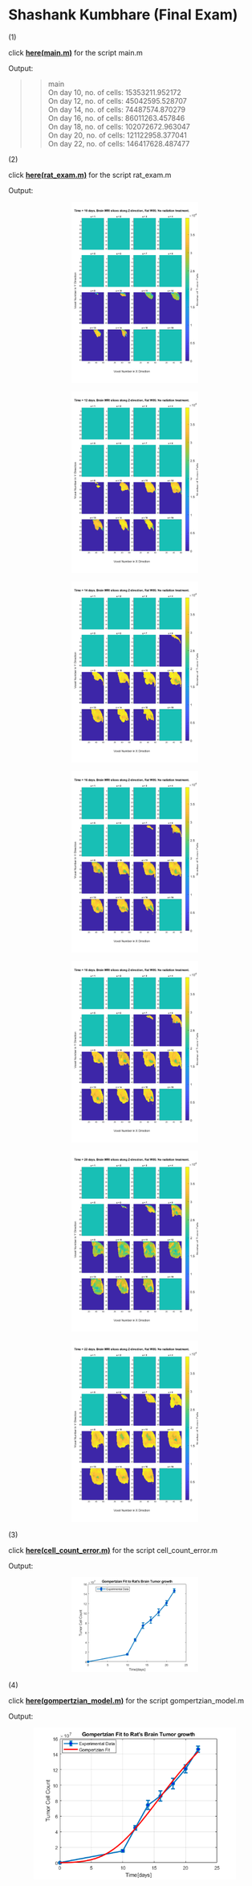 # Shashank Kumbhare (Final Exam)  
  
(1)  
  
click [**here(main.m)**](src/main.m) for the script main.m  
  
Output:  
  
>> main  
On day 10, no. of cells: 15353211.952172   
On day 12, no. of cells: 45042595.528707   
On day 14, no. of cells: 74487574.870279   
On day 16, no. of cells: 86011263.457846   
On day 18, no. of cells: 102072672.963047   
On day 20, no. of cells: 121122958.377041   
On day 22, no. of cells: 146417628.487477   
    
(2)  
  
click [**here(rat_exam.m)**](src/rat_exam.m) for the script rat_exam.m  
   
Output:
   
<p align="center">
<img src=results/day10.png width="50%">  
</p> 

<p align="center">
<img src=results/day12.png width="50%">  
</p> 
 
<p align="center">
<img src=results/day14.png width="50%">  
</p> 
  
<p align="center">
<img src=results/day16.png width="50%">  
</p> 

<p align="center">
<img src=results/day18.png width="50%">  
</p> 

<p align="center">
<img src=results/day20.png width="50%">  
</p> 

<p align="center">
<img src=results/day22.png width="50%">  
</p> 
  
  
(3)  
  
click [**here(cell_count_error.m)**](src/cell_count_error.m) for the script cell_count_error.m  
  
Output:  
   
<p align="center">  
<img src=results/cell_count_error.png width="50%">  
</p>  
  
(4)  
  
click [**here(gompertzian_model.m)**](gompertzian_model.m) for the script gompertzian_model.m  
  
Output:  
   
<p align="center">  
<img src=results/gompertzian_model.png width="80%">  
</p>  




